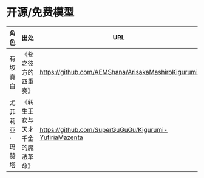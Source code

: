 # 开源/免费模型

|     角色    |        出处       |                        URL                       |                 作者                    |
|-------------|------------------|--------------------------------------------------|----------------------------------------|
|    有坂真白  |《苍之彼方的四重奏》 |https://github.com/AEMShana/ArisakaMashiroKigurumi|[AEMShana](https://github.com/AEMShana) |
|    尤菲莉亚·玛赞塔  |《转生王女与天才千金的魔法革命》 |https://github.com/SuperGuGuGu/Kigurumi-YufiriaMazenta|[SuperGuGuGu](https://github.com/SuperGuGuGu) |